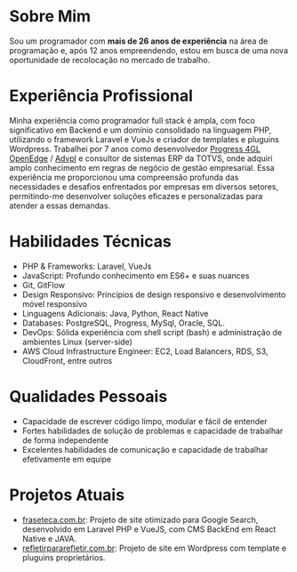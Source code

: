 # Sobre Mim

Sou um programador com **mais de 26 anos de experiência** na área de programação e, após 12 anos empreendendo, estou em busca de uma nova oportunidade de recolocação no mercado de trabalho.

# Experiência Profissional

Minha experiência como programador full stack é ampla, com foco significativo em Backend e um domínio consolidado na linguagem PHP, utilizando o framework Laravel e VueJs e criador de templates e pluguins Wordpress.
Trabalhei por 7 anos como desenvolvedor [Progress 4GL OpenEdge](https://www.progress.com/openedge) / [Advpl](https://www.totvs.com/blog/developers/advpl/) e consultor de sistemas ERP da TOTVS, onde adquiri amplo conhecimento em regras de negócio de gestão empresarial. Essa experiência me proporcionou uma compreensão profunda das necessidades e desafios enfrentados por empresas em diversos setores, permitindo-me desenvolver soluções eficazes e personalizadas para atender a essas demandas.

# Habilidades Técnicas

- PHP & Frameworks: Laravel, VueJs
- JavaScript: Profundo conhecimento em ES6+ e suas nuances
- Git, GitFlow
- Design Responsivo: Princípios de design responsivo e desenvolvimento móvel responsivo
- Linguagens Adicionais: Java, Python, React Native
- Databases: PostgreSQL, Progress, MySql, Oracle, SQL.
- DevOps: Sólida experiência com shell script (bash) e administração de ambientes Linux (server-side)
- AWS Cloud Infrastructure Engineer: EC2, Load Balancers, RDS, S3, CloudFront, entre outros

# Qualidades Pessoais

- Capacidade de escrever código limpo, modular e fácil de entender
- Fortes habilidades de solução de problemas e capacidade de trabalhar de forma independente
- Excelentes habilidades de comunicação e capacidade de trabalhar efetivamente em equipe

# Projetos Atuais

- [fraseteca.com.br](http://fraseteca.com.br/): Projeto de site otimizado para Google Search, desenvolvido em Laravel PHP e VueJS, com CMS BackEnd em React Native e JAVA.
- [refletirpararefletir.com.br](https://www.refletirpararefletir.com.br/): Projeto de site em Wordpress com template e pluguins proprietários.
